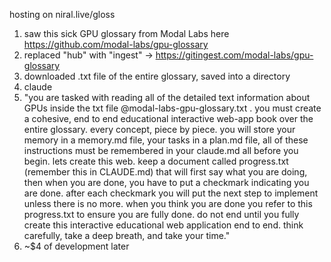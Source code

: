 hosting on niral.live/gloss

1) saw this sick GPU glossary from Modal Labs here https://github.com/modal-labs/gpu-glossary
2) replaced "hub" with "ingest" -> https://gitingest.com/modal-labs/gpu-glossary
3) downloaded .txt file of the entire glossary, saved into a directory
4) claude
5) "you are tasked with reading all of the detailed text information about GPUs inside the txt file @modal-labs-gpu-glossary.txt . you must create a cohesive, end to end educational interactive web-app book over the entire glossary. every concept, piece by piece. you will store your memory in a memory.md file, your tasks in a plan.md file, all of these instructions must be remembered in your claude.md all before you begin. lets create this web. keep a document called progress.txt (remember this in CLAUDE.md) that will first say what you are doing, then when you are done, you have to put a checkmark indicating you are done. after each checkmark you will put the next step to implement unless there is no more. when you think you are done you refer to this progress.txt to ensure you are fully done. do not end until you fully create this interactive educational web application end to end. think carefully, take a deep breath, and take your time."
6) ~$4 of development later
